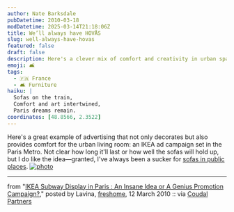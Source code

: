 ```yaml
---
author: Nate Barksdale
pubDatetime: 2010-03-18
modDatetime: 2025-03-14T21:18:06Z
title: We’ll always have HOVÅS
slug: well-always-have-hovas
featured: false
draft: false
description: Here's a clever mix of comfort and creativity in urban space with IKEA's ad campaign in the Paris Metro.
emoji: 🛋️
tags:
  - 🇫🇷 France
  - 🛋️ Furniture
haiku: |
  Sofas on the train,  
  Comfort and art intertwined,  
  Paris dreams remain.
coordinates: [48.8566, 2.3522]
---
```


Here's a great example of advertising that not only decorates but also provides comfort for the urban living room: an IKEA ad campaign set in the Paris Metro. Not clear how long it'll last or how well the sofas will hold up, but I do like the idea—granted, I've always been a sucker for [sofas in public places](http://web.archive.org/web/20101229134008/http://www.cardus.ca/comment/article/1140/). [![photo](http://culture-making.com/media/ikea-paris2345.jpg)](<http://freshome.com/2010/03/12/ikea-subway-display-in-paris-an-insane-idea-or-a-genius-promotion-campaign/?utm_source=feedburner&utm_medium=feed&utm_campaign=Feed:+FreshInspirationForYourHome+(Fresh+Inspiration+for+Your+Home)>)

---

from "[IKEA Subway Display in Paris : An Insane Idea or A Genius Promotion Campaign?](<http://freshome.com/2010/03/12/ikea-subway-display-in-paris-an-insane-idea-or-a-genius-promotion-campaign/?utm_source=feedburner&utm_medium=feed&utm_campaign=Feed:+FreshInspirationForYourHome+(Fresh+Inspiration+for+Your+Home)>)," posted by Lavina, [freshome](<http://freshome.com/2010/03/12/ikea-subway-display-in-paris-an-insane-idea-or-a-genius-promotion-campaign/?utm_source=feedburner&utm_medium=feed&utm_campaign=Feed:+FreshInspirationForYourHome+(Fresh+Inspiration+for+Your+Home)>), 12 March 2010 :: via [Coudal Partners](http://web.archive.org/web/20230327204726/https://coudal.com/)
